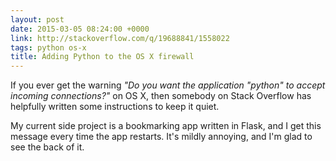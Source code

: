 ```yaml
---
layout: post
date: 2015-03-05 08:24:00 +0000
link: http://stackoverflow.com/q/19688841/1558022
tags: python os-x
title: Adding Python to the OS X firewall
---
```


If you ever get the warning *"Do you want the application "python" to accept incoming connections?"* on OS X, then somebody on Stack Overflow has helpfully written some instructions to keep it quiet.

My current side project is a bookmarking app written in Flask, and I get this  message every time the app restarts. It's mildly annoying, and I'm glad to see the back of it.
